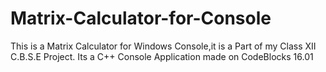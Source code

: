 # Matrix-Calculator-for-Console
This is a Matrix Calculator for Windows Console,it is a Part of my Class XII C.B.S.E Project.
Its a C++ Console Application made on CodeBlocks 16.01
